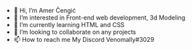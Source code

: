 - 👋 Hi, I’m Amer Čengić
- 👀 I’m interested in Front-end web development, 3d Modeling
- 🌱 I’m currently learning HTML and CSS 
- 💞️ I’m looking to collaborate on any projects 
- 📫 How to reach me My Discord Venomally#3029

<!---
Venomally/Venomally is a ✨ special ✨ repository because its `README.md` (this file) appears on your GitHub profile.
You can click the Preview link to take a look at your changes.
--->
